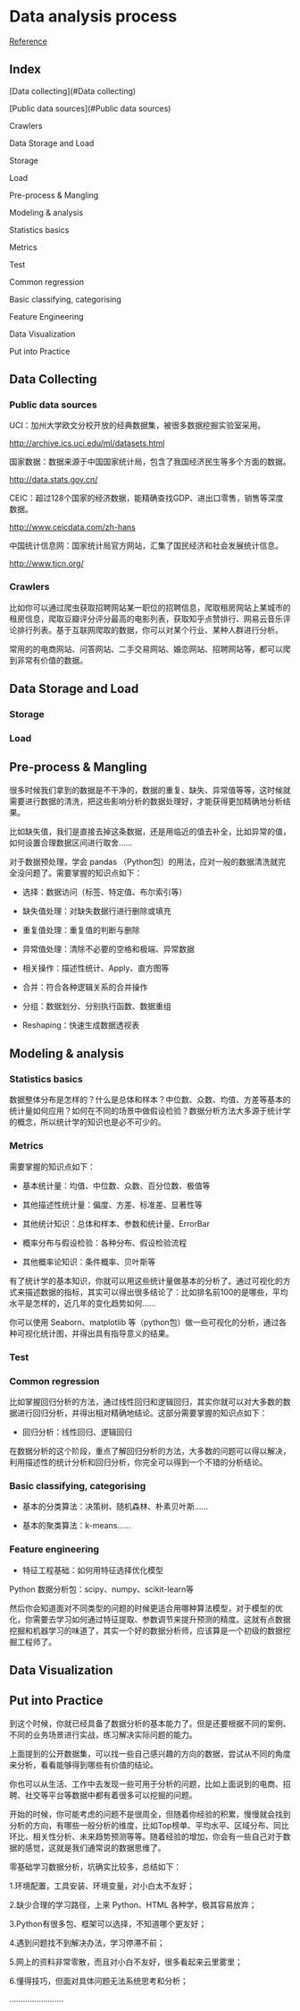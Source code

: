 # Data analysis process
[Reference](https://mp.weixin.qq.com/s?__biz=MzAxMjUyNDQ5OA==&mid=2653556933&idx=1&sn=283e9a04de0734743c90898803b72495&chksm=806e3e78b719b76e6ede9ec6ac7a7376e3255191ad3ffc180d4c126ed1722a635589e566fde7&mpshare=1&scene=1&srcid=09135t9mN8icnfz3dQsRB6DH&pass_ticket=fNZEAa0VpZ0hpDCvIn0ITCA%2B58I0zv%2Be9yfSsGCpQ1jNxx9Db30pZzRuDGuSVAtq#rd)

## Index
 [Data collecting](#Data collecting)

 [Public data sources](#Public data sources)

 Crawlers

 Data Storage and Load

 Storage

 Load

 Pre-process & Mangling

 Modeling & analysis

 Statistics basics

 Metrics

 Test

 Common regression

 Basic classifying, categorising

 Feature Engineering

 Data Visualization

 Put into Practice

## Data Collecting

### Public data sources
UCI：加州大学欧文分校开放的经典数据集，被很多数据挖掘实验室采用。

http://archive.ics.uci.edu/ml/datasets.html



国家数据：数据来源于中国国家统计局，包含了我国经济民生等多个方面的数据。

http://data.stats.gov.cn/



CEIC：超过128个国家的经济数据，能精确查找GDP、进出口零售，销售等深度数据。

http://www.ceicdata.com/zh-hans



中国统计信息网：国家统计局官方网站，汇集了国民经济和社会发展统计信息。

http://www.tjcn.org/


### Crawlers
比如你可以通过爬虫获取招聘网站某一职位的招聘信息，爬取租房网站上某城市的租房信息，爬取豆瓣评分评分最高的电影列表，获取知乎点赞排行、网易云音乐评论排行列表。基于互联网爬取的数据，你可以对某个行业、某种人群进行分析。



常用的的电商网站、问答网站、二手交易网站、婚恋网站、招聘网站等，都可以爬到非常有价值的数据。

## Data Storage and Load

### Storage

### Load

## Pre-process & Mangling
很多时候我们拿到的数据是不干净的，数据的重复、缺失、异常值等等，这时候就需要进行数据的清洗，把这些影响分析的数据处理好，才能获得更加精确地分析结果。



比如缺失值，我们是直接去掉这条数据，还是用临近的值去补全，比如异常的值，如何设置合理数据区间进行取舍……



对于数据预处理，学会 pandas （Python包）的用法，应对一般的数据清洗就完全没问题了。需要掌握的知识点如下：


- 选择：数据访问（标签、特定值、布尔索引等）

- 缺失值处理：对缺失数据行进行删除或填充

- 重复值处理：重复值的判断与删除

- 异常值处理：清除不必要的空格和极端、异常数据

- 相关操作：描述性统计、Apply、直方图等

- 合并：符合各种逻辑关系的合并操作

- 分组：数据划分、分别执行函数、数据重组

- Reshaping：快速生成数据透视表

## Modeling & analysis

### Statistics basics
数据整体分布是怎样的？什么是总体和样本？中位数、众数、均值、方差等基本的统计量如何应用？如何在不同的场景中做假设检验？数据分析方法大多源于统计学的概念，所以统计学的知识也是必不可少的。


### Metrics
需要掌握的知识点如下：



- 基本统计量：均值、中位数、众数、百分位数、极值等

- 其他描述性统计量：偏度、方差、标准差、显著性等

- 其他统计知识：总体和样本、参数和统计量、ErrorBar

- 概率分布与假设检验：各种分布、假设检验流程

- 其他概率论知识：条件概率、贝叶斯等



有了统计学的基本知识，你就可以用这些统计量做基本的分析了。通过可视化的方式来描述数据的指标，其实可以得出很多结论了：比如排名前100的是哪些，平均水平是怎样的，近几年的变化趋势如何……



你可以使用 Seaborn、matplotlib 等（python包）做一些可视化的分析，通过各种可视化统计图，并得出具有指导意义的结果。
### Test

### Common regression


比如掌握回归分析的方法，通过线性回归和逻辑回归，其实你就可以对大多数的数据进行回归分析，并得出相对精确地结论。这部分需要掌握的知识点如下：



- 回归分析：线性回归、逻辑回归





在数据分析的这个阶段，重点了解回归分析的方法，大多数的问题可以得以解决，利用描述性的统计分析和回归分析，你完全可以得到一个不错的分析结论。




### Basic classifying, categorising

- 基本的分类算法：决策树、随机森林、朴素贝叶斯……

- 基本的聚类算法：k-means……

### Feature engineering

- 特征工程基础：如何用特征选择优化模型

Python 数据分析包：scipy、numpy、scikit-learn等

然后你会知道面对不同类型的问题的时候更适合用哪种算法模型，对于模型的优化，你需要去学习如何通过特征提取、参数调节来提升预测的精度。这就有点数据挖掘和机器学习的味道了，其实一个好的数据分析师，应该算是一个初级的数据挖掘工程师了。

## Data Visualization

## Put into Practice


到这个时候，你就已经具备了数据分析的基本能力了。但是还要根据不同的案例、不同的业务场景进行实战，练习解决实际问题的能力。



上面提到的公开数据集，可以找一些自己感兴趣的方向的数据，尝试从不同的角度来分析，看看能够得到哪些有价值的结论。



你也可以从生活、工作中去发现一些可用于分析的问题，比如上面说到的电商、招聘、社交等平台等数据中都有着很多可以挖掘的问题。



开始的时候，你可能考虑的问题不是很周全，但随着你经验的积累，慢慢就会找到分析的方向，有哪些一般分析的维度，比如Top榜单、平均水平、区域分布、同比环比、相关性分析、未来趋势预测等等。随着经验的增加，你会有一些自己对于数据的感觉，这就是我们通常说的数据思维了。





零基础学习数据分析，坑确实比较多，总结如下：

1.环境配置，工具安装、环境变量，对小白太不友好；

2.缺少合理的学习路径，上来 Python、HTML 各种学，极其容易放弃；

3.Python有很多包、框架可以选择，不知道哪个更友好；

4.遇到问题找不到解决办法，学习停滞不前；

5.网上的资料非常零散，而且对小白不友好，很多看起来云里雾里；

6.懂得技巧，但面对具体问题无法系统思考和分析；

……………………